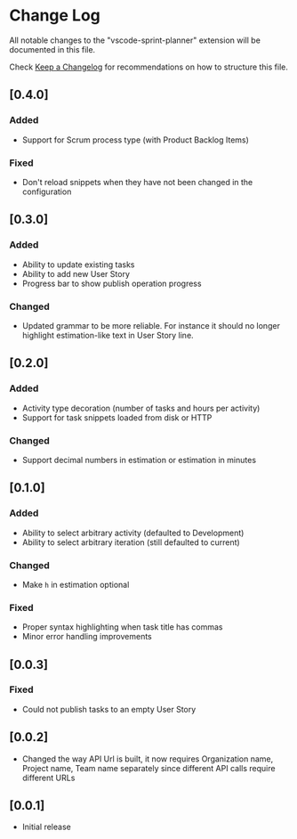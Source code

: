 # Change Log
All notable changes to the "vscode-sprint-planner" extension will be documented in this file.

Check [Keep a Changelog](http://keepachangelog.com/) for recommendations on how to structure this file.

## [0.4.0]
### Added
- Support for Scrum process type (with Product Backlog Items)
### Fixed
- Don't reload snippets when they have not been changed in the configuration

## [0.3.0]
### Added
- Ability to update existing tasks
- Ability to add new User Story
- Progress bar to show publish operation progress
### Changed
- Updated grammar to be more reliable. For instance it should no longer highlight estimation-like text in User Story line.

## [0.2.0]
### Added
- Activity type decoration (number of tasks and hours per activity)
- Support for task snippets loaded from disk or HTTP
### Changed
- Support decimal numbers in estimation or estimation in minutes

## [0.1.0]
### Added
- Ability to select arbitrary activity (defaulted to Development)
- Ability to select arbitrary iteration (still defaulted to current)
### Changed
- Make `h` in estimation optional
### Fixed
- Proper syntax highlighting when task title has commas
- Minor error handling improvements

## [0.0.3]
### Fixed
- Could not publish tasks to an empty User Story

## [0.0.2]
- Changed the way API Url is built, it now requires Organization name, Project name, Team name separately since different API calls require different URLs

## [0.0.1]
- Initial release